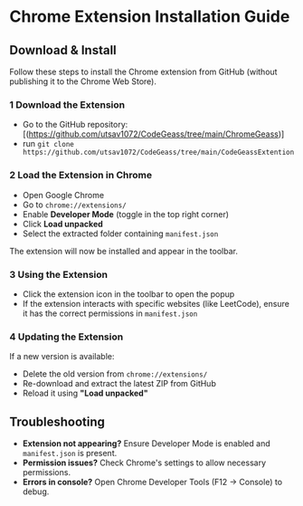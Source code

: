 # Chrome Extension Installation Guide

## Download & Install

Follow these steps to install the Chrome extension from GitHub (without publishing it to the Chrome Web Store).

### 1️ Download the Extension

- Go to the GitHub repository: [(https://github.com/utsav1072/CodeGeass/tree/main/ChromeGeass)]
- run `git clone https://github.com/utsav1072/CodeGeass/tree/main/CodeGeassExtention`


### 2️ Load the Extension in Chrome

- Open Google Chrome
- Go to `chrome://extensions/`
- Enable **Developer Mode** (toggle in the top right corner)
- Click **Load unpacked**
- Select the extracted folder containing `manifest.json`

The extension will now be installed and appear in the toolbar.

### 3️ Using the Extension

- Click the extension icon in the toolbar to open the popup
- If the extension interacts with specific websites (like LeetCode), ensure it has the correct permissions in `manifest.json`

### 4️ Updating the Extension

If a new version is available:
- Delete the old version from `chrome://extensions/`
- Re-download and extract the latest ZIP from GitHub
- Reload it using **"Load unpacked"**

## Troubleshooting

- **Extension not appearing?** Ensure Developer Mode is enabled and `manifest.json` is present.
- **Permission issues?** Check Chrome's settings to allow necessary permissions.
- **Errors in console?** Open Chrome Developer Tools (F12 → Console) to debug.
